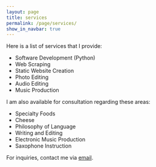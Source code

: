 ```yaml
---
layout: page
title: services
permalink: /page/services/
show_in_navbar: true
---
```


Here is a list of services that I provide:

- Software Development (Python)
- Web Scraping
- Static Website Creation
- Photo Editing
- Audio Editing
- Music Production

I am also available for consultation regarding these areas:

- Specialty Foods
- Cheese
- Philosophy of Language
- Writing and Editing
- Electronic Music Production
- Saxophone Instruction


For inquiries, contact me via [email](mailto:bloomfieldtm@gmail.com).
